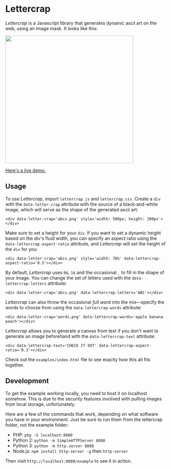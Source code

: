 # Lettercrap

_Lettercrap_ is a Javascript library that generates dynamic ascii art on the web, using an image mask. It looks like this:

<img src="https://raw.githubusercontent.com/nate-parrott/lettercrap/gh-pages/crap.gif" width="400px">

[Here's a live demo.](https://nate-parrott.github.io/lettercrap)

## Usage

To use _Lettercrap_, import `lettercrap.js` and `lettercrap.css`. Create a `div` with the `data-letter-crap` 
attribute with the source of a black-and-white image, which will serve as the shape of the generated ascii art:

	<div data-letter-crap='abcs.png' style='width: 500px; height: 200px'></div>

Make sure to set a height for your `div`. If you want to set a dynamic height based on the div's fluid width, 
you can specify an aspect ratio using the `data-lettercrap-aspect-ratio` attribute, and _Lettercrap_ will set the height of the `div` for you:

	<div data-letter-crap='abcs.png' style='width: 70%' data-lettercrap-aspect-ratio='0.5'></div>

By default, _Lettercrap_ uses `0`s, `1`s and the occasional `_` to fill in the shape of your image. You can 
change the set of letters used with the `data-lettercrap-letters` attribute:

	<div data-letter-crap='abcs.png' data-lettercrap-letters='ABC'></div>

_Lettercrap_ can also throw the occasional _full word_ into the mix—specify the words to choose from using 
the `data-lettercrap-words` attribute:

	<div data-letter-crap='words.png' data-lettercrap-words='apple banana peach'></div>

_Lettercrap_ allows you to generate a canvas from text if you don't want to generate an image beforehand
with the `data-lettercrap-text` attribute:

	<div data-lettercrap-text='CHECK IT OUT' data-lettercrap-aspect-ratio='0.3'></div>

Check out the `examples/index.html` file to see exactly how this all fits together.

## Development
To get the example working locally, you need to host it on localhost somehow. This is due to the security
features involved with pulling images from local storage, unfortunately. 

Here are a few of the commands that work, depending on what software you have in your environment. Just
be sure to run them from the lettercrap folder, not the example folder:
- PHP: `php -S localhost:8080`
- Python 2: `python -m SimpleHTTPServer 8080`
- Python 3: `python -m http.server 8080`
- Node.js: `npm install http-server -g` then `http-server`

Then visit `http://localhost:8080/example` to see it in action.
